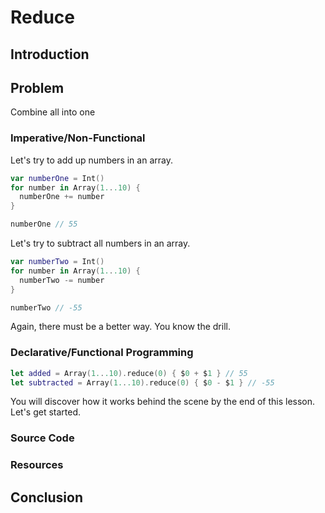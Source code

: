# Reduce
## Introduction

## Problem
Combine all into one

### Imperative/Non-Functional
Let's try to add up numbers in an array.

```swift
var numberOne = Int()
for number in Array(1...10) {
  numberOne += number
}

numberOne // 55
```

Let's try to subtract all numbers in an array.
```swift
var numberTwo = Int()
for number in Array(1...10) {
  numberTwo -= number
}

numberTwo // -55
```

Again, there must be a better way. You know the drill.

### Declarative/Functional Programming
```swift
let added = Array(1...10).reduce(0) { $0 + $1 } // 55
let subtracted = Array(1...10).reduce(0) { $0 - $1 } // -55
```

You will discover how it works behind the scene by the end of this lesson. Let's get started.



### Source Code

### Resources


## Conclusion

